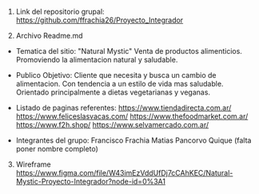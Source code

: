 1) Link del repositorio grupal:
    https://github.com/ffrachia26/Proyecto_Integrador

2) Archivo Readme.md 
- Tematica del sitio: 
    "Natural Mystic"
    Venta de productos alimenticios. Promoviendo la alimentacion natural y saludable.
- Publico Objetivo: 
    Cliente que necesita y busca un cambio de alimentacion. Con tendencia a un estilo de vida mas saludable. Orientado principalmente a dietas vegetarianas y veganas.
- Listado de  paginas referentes: 
    https://www.tiendadirecta.com.ar/
    https://www.feliceslasvacas.com/
    https://www.thefoodmarket.com.ar/
    https://www.f2h.shop/
    https://www.selvamercado.com.ar/

- Integrantes del grupo:
    Francisco Frachia 
    Matias Pancorvo
    Quique (falta poner nombre completo)
3) Wireframe
    https://www.figma.com/file/W43imEzVddUfDj7cCAhKEC/Natural-Mystic-Proyecto-Integrador?node-id=0%3A1